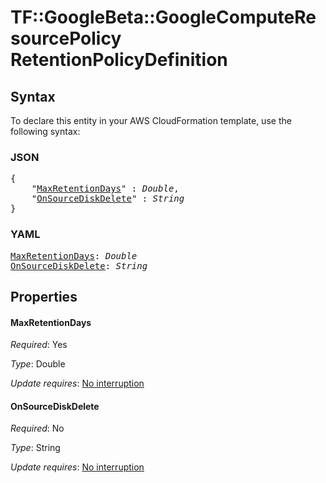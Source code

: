 # TF::GoogleBeta::GoogleComputeResourcePolicy RetentionPolicyDefinition

## Syntax

To declare this entity in your AWS CloudFormation template, use the following syntax:

### JSON

<pre>
{
    "<a href="#maxretentiondays" title="MaxRetentionDays">MaxRetentionDays</a>" : <i>Double</i>,
    "<a href="#onsourcediskdelete" title="OnSourceDiskDelete">OnSourceDiskDelete</a>" : <i>String</i>
}
</pre>

### YAML

<pre>
<a href="#maxretentiondays" title="MaxRetentionDays">MaxRetentionDays</a>: <i>Double</i>
<a href="#onsourcediskdelete" title="OnSourceDiskDelete">OnSourceDiskDelete</a>: <i>String</i>
</pre>

## Properties

#### MaxRetentionDays

_Required_: Yes

_Type_: Double

_Update requires_: [No interruption](https://docs.aws.amazon.com/AWSCloudFormation/latest/UserGuide/using-cfn-updating-stacks-update-behaviors.html#update-no-interrupt)

#### OnSourceDiskDelete

_Required_: No

_Type_: String

_Update requires_: [No interruption](https://docs.aws.amazon.com/AWSCloudFormation/latest/UserGuide/using-cfn-updating-stacks-update-behaviors.html#update-no-interrupt)

